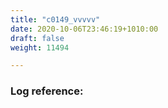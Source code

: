 ```yaml
---
title: "c0149_vvvvv"
date: 2020-10-06T23:46:19+1010:00
draft: false
weight: 11494

---
```


### Log reference: <no value>

```
